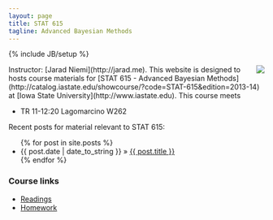 ```yaml
---
layout: page
title: STAT 615
tagline: Advanced Bayesian Methods
---
```

{% include JB/setup %}



<img src="http://upload.wikimedia.org/wikipedia/commons/thumb/e/ed/Bayes_icon.svg/200px-Bayes_icon.svg.png" align="right" />
Instructor: [Jarad Niemi](http://jarad.me). This website is designed to hosts course materials for [STAT 615 - Advanced Bayesian Methods](http://catalog.iastate.edu/showcourse/?code=STAT-615&edition=2013-14) at [Iowa State University](http://www.iastate.edu). This course meets

- TR 11-12:20 Lagomarcino W262

Recent posts for material relevant to STAT 615:

<ul class="posts">
  {% for post in site.posts %}
    <li><span>{{ post.date | date_to_string }}</span> &raquo; <a href="{{ BASE_PATH }}{{ post.url }}">{{ post.title }}</a></li>
  {% endfor %}
</ul>

### Course links

- [Readings](readings.html)
- [Homework](homework.html)



